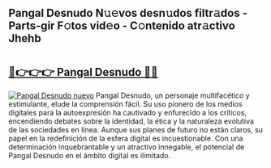 ## Pangal Desnudo N𝚞𝚎vos desn𝚞dos filtr𝚊dos - Parts-gir F𝚘tos vid𝚎o - C𝚘ntenido atr𝚊ctivo Jhehb

# <h2><a href="http://mb43tc.tromn.icu/?c=Pangal+Desnudo">🔗👉👉👉 Pangal Desnudo 🔗🔗</a></h2>

[![Pangal Desnudo nuevo](https://i.imgur.com/pEAQMta.gif)](http://mb43tc.tromn.icu/?c=Pangal+Desnudo)
Pangal Desnudo, un personaje multifacético y estimulante, elude la comprensión fácil. Su uso pionero de los medios digitales para la autoexpresión ha cautivado y enfurecido a los críticos, encendiendo debates sobre la identidad, la ética y la naturaleza evolutiva de las sociedades en línea. Aunque sus planes de futuro no están claros, su papel en la redefinición de la esfera digital es incuestionable. Con una determinación inquebrantable y un atractivo innegable, el potencial de Pangal Desnudo en el ámbito digital es ilimitado.
